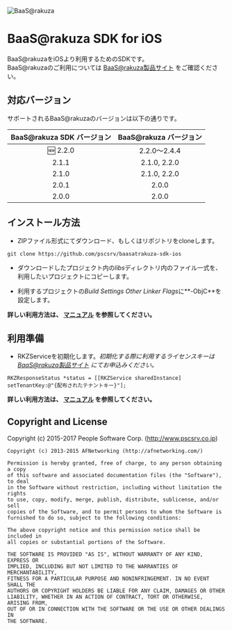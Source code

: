 ![BaaS@rakuza](http://www.raku-za.jp/baas/images/baasatrakuza_logo.png)

# BaaS@rakuza SDK for iOS

BaaS@rakuzaをiOSより利用するためのSDKです。  
BaaS@rakuzaのご利用については [BaaS@rakuza製品サイト](http://www.raku-za.jp/baas/) をご確認ください。

## 対応バージョン

サポートされるBaaS@rakuzaのバージョンは以下の通りです。

BaaS@rakuza SDK バージョン|BaaS@rakuza バージョン|
|:-:|:-:|
|:new: 2.2.0|2.2.0〜2.4.4|
|2.1.1|2.1.0, 2.2.0|
|2.1.0|2.1.0, 2.2.0|
|2.0.1|2.0.0|
|2.0.0|2.0.0|


## インストール方法

* ZIPファイル形式にてダウンロード、もしくはリポジトリをcloneします。

```
git clone https://github.com/pscsrv/baasatrakuza-sdk-ios
```

* ダウンロードしたプロジェクト内の*libs*ディレクトリ内のファイル一式を、利用したいプロジェクトにコピーします。

* 利用するプロジェクトの*Build Settings Other Linker Flags*に**-ObjC**を設定します。

**詳しい利用方法は、 [マニュアル](https://github.com/pscsrv/baasatrakuza-sdk-ios/blob/master/manual/BaaSAtRakuzaSDK%E3%83%AA%E3%83%95%E3%82%A1%E3%83%AC%E3%83%B3%E3%82%B9%E3%83%9E%E3%83%8B%E3%83%A5%E3%82%A2%E3%83%AB_iOS.pdf) を参照してください。**


## 利用準備

* RKZServiceを初期化します。*初期化する際に利用するライセンスキーは [BaaS@rakuza製品サイト](http://www.raku-za.jp/baas/) にてお申込みください。*

```
RKZResponseStatus *status = [[RKZService sharedInstance] setTenantKey:@"{配布されたテナントキー}"];
```

**詳しい利用方法は、 [マニュアル](https://github.com/pscsrv/baasatrakuza-sdk-ios/blob/master/manual/BaaSAtRakuzaSDK%E3%83%AA%E3%83%95%E3%82%A1%E3%83%AC%E3%83%B3%E3%82%B9%E3%83%9E%E3%83%8B%E3%83%A5%E3%82%A2%E3%83%AB_iOS.pdf) を参照してください。**

## Copyright and License

Copyright (c) 2015-2017 People Software Corp. (http://www.pscsrv.co.jp)

```
Copyright (c) 2013-2015 AFNetworking (http://afnetworking.com/)

Permission is hereby granted, free of charge, to any person obtaining a copy
of this software and associated documentation files (the "Software"), to deal
in the Software without restriction, including without limitation the rights
to use, copy, modify, merge, publish, distribute, sublicense, and/or sell
copies of the Software, and to permit persons to whom the Software is
furnished to do so, subject to the following conditions:

The above copyright notice and this permission notice shall be included in
all copies or substantial portions of the Software.

THE SOFTWARE IS PROVIDED "AS IS", WITHOUT WARRANTY OF ANY KIND, EXPRESS OR
IMPLIED, INCLUDING BUT NOT LIMITED TO THE WARRANTIES OF MERCHANTABILITY,
FITNESS FOR A PARTICULAR PURPOSE AND NONINFRINGEMENT. IN NO EVENT SHALL THE
AUTHORS OR COPYRIGHT HOLDERS BE LIABLE FOR ANY CLAIM, DAMAGES OR OTHER
LIABILITY, WHETHER IN AN ACTION OF CONTRACT, TORT OR OTHERWISE, ARISING FROM,
OUT OF OR IN CONNECTION WITH THE SOFTWARE OR THE USE OR OTHER DEALINGS IN
THE SOFTWARE.
```
